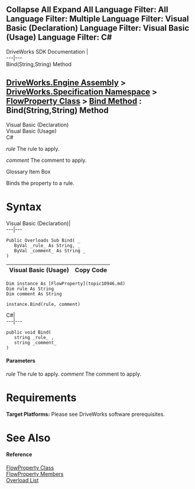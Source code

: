 Collapse All Expand All Language Filter: All  Language Filter: Multiple  Language Filter: Visual Basic (Declaration) Language Filter: Visual Basic (Usage) Language Filter: C#  
---  
DriveWorks SDK Documentation  |   
---|---  
Bind(String,String) Method   
  
[DriveWorks.Engine Assembly](topic2156.md) > [DriveWorks.Specification Namespace](topic10764.md) > [FlowProperty Class](topic10946.md) > [Bind Method](topic10952.md) : Bind(String,String) Method  
---  
  
Visual Basic (Declaration)    
Visual Basic (Usage)    
C# 

_rule_
    The rule to apply.

_comment_
    The comment to apply.

Glossary Item Box

Binds the property to a rule. 

# Syntax

Visual Basic (Declaration)|   
---|---  
      
    
    Public Overloads Sub Bind( _
       ByVal _rule_ As String, _
       ByVal _comment_ As String _
    )   
  
Visual Basic (Usage)| Copy Code  
---|---  
      
    
    Dim instance As [FlowProperty](topic10946.md)
    Dim rule As String
    Dim comment As String
     
    instance.Bind(rule, comment)  
  
C#|   
---|---  
      
    
    public void Bind( 
       string _rule_ ,
       string _comment_
    )  
  
#### Parameters

 _rule_
    The rule to apply.
_comment_
    The comment to apply.

# Requirements

**Target Platforms:** Please see DriveWorks software prerequisites.

# See Also

#### Reference

[FlowProperty Class](topic10946.md)   
[FlowProperty Members](topic10947.md)   
[Overload List](topic10952.md)



